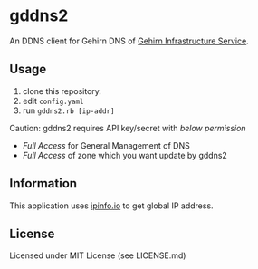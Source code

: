 # gddns2

An DDNS client for Gehirn DNS of [Gehirn Infrastructure Service](https://www.gehirn.jp/).

## Usage

1. clone this repository.
2. edit `config.yaml`
3. run `gddns2.rb [ip-addr]`

Caution: gddns2 requires API key/secret with *below permission*

- *Full Access* for General Management of DNS
- *Full Access* of zone which you want update by gddns2

## Information

This application uses [ipinfo.io](http://ipinfo.io) to get global IP address.


## License

Licensed under MIT License (see LICENSE.md)
